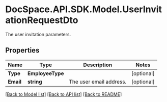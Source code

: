 # DocSpace.API.SDK.Model.UserInvitationRequestDto
The user invitation parameters.

## Properties

Name | Type | Description | Notes
------------ | ------------- | ------------- | -------------
**Type** | **EmployeeType** |  | [optional] 
**Email** | **string** | The user email address. | [optional] 

[[Back to Model list]](../README.md#documentation-for-models) [[Back to API list]](../README.md#documentation-for-api-endpoints) [[Back to README]](../README.md)

